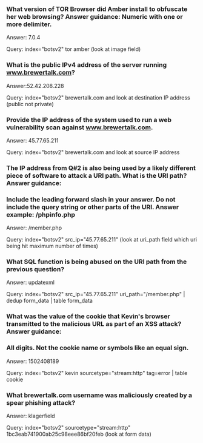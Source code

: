 
### What version of TOR Browser did Amber install to obfuscate her web browsing? Answer guidance: Numeric with one or more delimiter.
Answer: 7.0.4

Query: index="botsv2" tor amber (look at image field)

### What is the public IPv4 address of the server running www.brewertalk.com?
Answer:52.42.208.228

Query: index="botsv2" brewertalk.com and look at destination IP address (public not private)

### Provide the IP address of the system used to run a web vulnerability scan against www.brewertalk.com.
Answer: 45.77.65.211

Query: index="botsv2" brewertalk.com and look at source IP address

### The IP address from Q#2 is also being used by a likely different piece of software to attack a URI path. What is the URI path? Answer guidance: 
### Include the leading forward slash in your answer. Do not include the query string or other parts of the URI. Answer example: /phpinfo.php
Answer: /member.php

Query: index="botsv2" src_ip="45.77.65.211" (look at uri_path field which uri being hit maximum number of times)

### What SQL function is being abused on the URI path from the previous question?
Answer: updatexml

Query: index="botsv2" src_ip="45.77.65.211" uri_path="/member.php"
| dedup form_data
| table form_data

### What was the value of the cookie that Kevin's browser transmitted to the malicious URL as part of an XSS attack? Answer guidance: 
### All digits. Not the cookie name or symbols like an equal sign.
Answer: 1502408189

Query: index="botsv2" kevin sourcetype="stream:http" tag=error | table cookie

### What brewertalk.com username was maliciously created by a spear phishing attack?
Answer: kIagerfield

Query: index="botsv2" sourcetype="stream:http" 1bc3eab741900ab25c98eee86bf20feb (look at form data)
